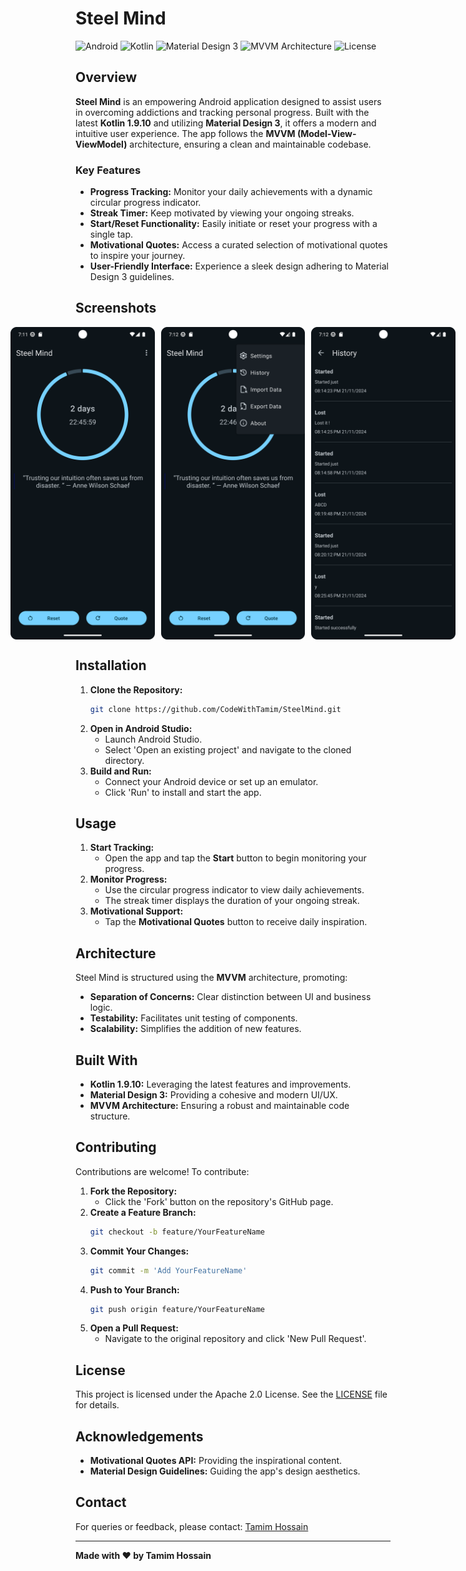 
# Steel Mind

![Android](https://img.shields.io/badge/Android-12-brightgreen)
![Kotlin](https://img.shields.io/badge/Kotlin-1.9.10-blueviolet)
![Material Design 3](https://img.shields.io/badge/Material%20Design-3.0-blue)
![MVVM Architecture](https://img.shields.io/badge/Architecture-MVVM-orange)
![License](https://img.shields.io/badge/License-Apache%202.0-lightgrey)

## Overview

**Steel Mind** is an empowering Android application designed to assist users in overcoming addictions and tracking personal progress. Built with the latest **Kotlin 1.9.10** and utilizing **Material Design 3**, it offers a modern and intuitive user experience. The app follows the **MVVM (Model-View-ViewModel)** architecture, ensuring a clean and maintainable codebase.

### Key Features

- **Progress Tracking:** Monitor your daily achievements with a dynamic circular progress indicator.
- **Streak Timer:** Keep motivated by viewing your ongoing streaks.
- **Start/Reset Functionality:** Easily initiate or reset your progress with a single tap.
- **Motivational Quotes:** Access a curated selection of motivational quotes to inspire your journey.
- **User-Friendly Interface:** Experience a sleek design adhering to Material Design 3 guidelines.

## Screenshots

<div style="display: flex; align-items: center; justify-content: center; gap: 10px;">
    <img src="images/image1.png" alt="Screenshot 1" style="height: 500px; object-fit: contain;">
    <img src="images/image2.png" alt="Screenshot 2" style="height: 500px; object-fit: contain;">
    <img src="images/image3.png" alt="Screenshot 3" style="height: 500px; object-fit: contain;">
</div>


## Installation

1. **Clone the Repository:**
   ```bash
   git clone https://github.com/CodeWithTamim/SteelMind.git
   ```
2. **Open in Android Studio:**
    - Launch Android Studio.
    - Select 'Open an existing project' and navigate to the cloned directory.
3. **Build and Run:**
    - Connect your Android device or set up an emulator.
    - Click 'Run' to install and start the app.

## Usage

1. **Start Tracking:**
    - Open the app and tap the **Start** button to begin monitoring your progress.
2. **Monitor Progress:**
    - Use the circular progress indicator to view daily achievements.
    - The streak timer displays the duration of your ongoing streak.
3. **Motivational Support:**
    - Tap the **Motivational Quotes** button to receive daily inspiration.

## Architecture

Steel Mind is structured using the **MVVM** architecture, promoting:

- **Separation of Concerns:** Clear distinction between UI and business logic.
- **Testability:** Facilitates unit testing of components.
- **Scalability:** Simplifies the addition of new features.

## Built With

- **Kotlin 1.9.10:** Leveraging the latest features and improvements.
- **Material Design 3:** Providing a cohesive and modern UI/UX.
- **MVVM Architecture:** Ensuring a robust and maintainable code structure.

## Contributing

Contributions are welcome! To contribute:

1. **Fork the Repository:**
    - Click the 'Fork' button on the repository's GitHub page.
2. **Create a Feature Branch:**
   ```bash
   git checkout -b feature/YourFeatureName
   ```
3. **Commit Your Changes:**
   ```bash
   git commit -m 'Add YourFeatureName'
   ```
4. **Push to Your Branch:**
   ```bash
   git push origin feature/YourFeatureName
   ```
5. **Open a Pull Request:**
    - Navigate to the original repository and click 'New Pull Request'.

## License

This project is licensed under the Apache 2.0 License. See the [LICENSE](LICENSE) file for details.

## Acknowledgements

- **Motivational Quotes API:** Providing the inspirational content.
- **Material Design Guidelines:** Guiding the app's design aesthetics.

## Contact

For queries or feedback, please contact:
[Tamim Hossain](mailto:tamimh.dev@gmail.com)

---

**Made with ❤️ by Tamim Hossain**
